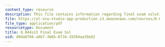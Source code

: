 ```yaml
---
content_type: resource
description: This file contains information regarding final exam solution.
file: https://ol-ocw-studio-app-production.s3.amazonaws.com/courses/8-044-statistical-physics-i-spring-2013/d9da0766a6673b6b8f3419394aa39a92_MIT8_044S13_Final_s.pdf
file_type: application/pdf
resourcetype: Document
title: 8.044s13 Final Exam Sol
uid: d9da0766-a667-3b6b-8f34-19394aa39a92
---
```

